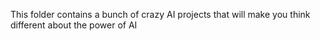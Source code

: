 This folder contains a bunch of crazy AI projects that will make you think different about the power of AI